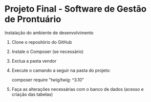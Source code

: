 # Projeto Final - Software de Gestão de Prontuário


Instalação do ambiente de desenvolvimento

1. Clone o repositório do GitHub

2. Instale o Composer (se necessário)
3. Exclua a pasta vendor
4. Execute o camando a seguir na pasta do projeto:

    composer require "twig/twig: ^3.10"

5. Faça as alterações necessárias com o banco de dados (acesso e criação das tabelas)     
